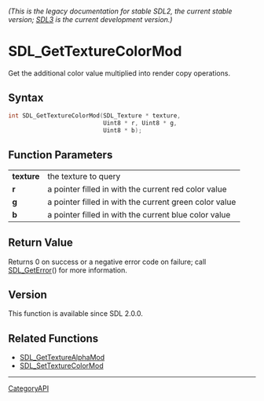 ###### (This is the legacy documentation for stable SDL2, the current stable version; [SDL3](https://wiki.libsdl.org/SDL3/) is the current development version.)
# SDL_GetTextureColorMod

Get the additional color value multiplied into render copy operations.

## Syntax

```c
int SDL_GetTextureColorMod(SDL_Texture * texture,
                           Uint8 * r, Uint8 * g,
                           Uint8 * b);

```

## Function Parameters

|                 |                                                        |
| --------------- | ------------------------------------------------------ |
| **texture**     | the texture to query                                   |
| **r**           | a pointer filled in with the current red color value   |
| **g**           | a pointer filled in with the current green color value |
| **b**           | a pointer filled in with the current blue color value  |

## Return Value

Returns 0 on success or a negative error code on failure; call
[SDL_GetError](SDL_GetError.md)() for more information.

## Version

This function is available since SDL 2.0.0.

## Related Functions

* [SDL_GetTextureAlphaMod](SDL_GetTextureAlphaMod.md)
* [SDL_SetTextureColorMod](SDL_SetTextureColorMod.md)

----
[CategoryAPI](CategoryAPI.md)
